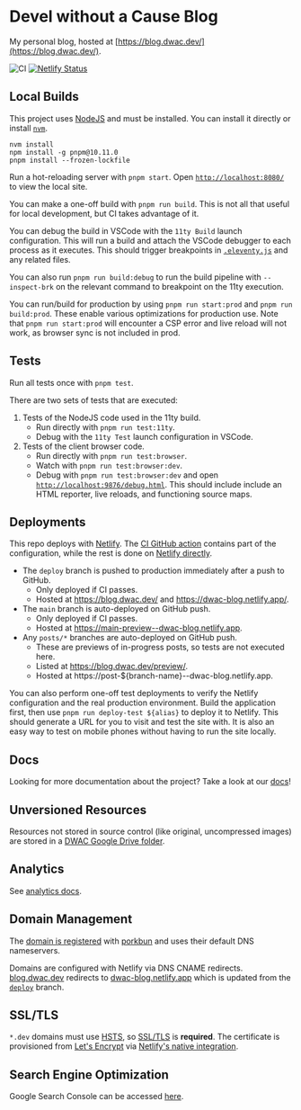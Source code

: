 # Devel without a Cause Blog

My personal blog, hosted at [https://blog.dwac.dev/](https://blog.dwac.dev/).

<!-- status badges for CI and Netlify. -->
![CI](https://github.com/dgp1130/blog/workflows/CI/badge.svg?branch=main)
[![Netlify Status](https://api.netlify.com/api/v1/badges/2911a197-8a53-460c-ad53-016372148b01/deploy-status)](https://app.netlify.com/sites/dwac/deploys)

## Local Builds

This project uses [NodeJS](https://nodejs.org/) and must be installed. You can
install it directly or install [`nvm`](https://github.com/nvm-sh/nvm).

```shell
nvm install
npm install -g pnpm@10.11.0
pnpm install --frozen-lockfile
```

Run a hot-reloading server with `pnpm start`. Open
[`http://localhost:8080/`](http://localhost:8080/) to view the local site.

You can make a one-off build with `pnpm run build`. This is not all that useful
for local development, but CI takes advantage of it.

You can debug the build in VSCode with the `11ty Build` launch configuration.
This will run a build and attach the VSCode debugger to each process as it
executes. This should trigger breakpoints in [`.eleventy.js`](.eleventy.js) and
any related files.

You can also run `pnpm run build:debug` to run the build pipeline with
`--inspect-brk` on the relevant command to breakpoint on the 11ty execution.

You can run/build for production by using `pnpm run start:prod` and
`pnpm run build:prod`. These enable various optimizations for production use.
Note that `pnpm run start:prod` will encounter a CSP error and live reload will
not work, as browser sync is not included in prod.

## Tests

Run all tests once with `pnpm test`.

There are two sets of tests that are executed:
1. Tests of the NodeJS code used in the 11ty build.
    * Run directly with `pnpm run test:11ty`.
    * Debug with the `11ty Test` launch configuration in VSCode.
1. Tests of the client browser code.
    * Run directly with `pnpm run test:browser`.
    * Watch with `pnpm run test:browser:dev`.
    * Debug with `pnpm run test:browser:dev` and open
      [`http://localhost:9876/debug.html`](http://localhost:9876/debug.html).
      This should include include an HTML reporter, live reloads, and
      functioning source maps.

## Deployments

This repo deploys with [Netlify](https://netlify.com/). The
[CI GitHub action](.github/workflows/ci.yaml) contains part of the
configuration, while the rest is done on
[Netlify directly](https://app.netlify.com/sites/dwac/).

* The `deploy` branch is pushed to production immediately after a push to
  GitHub.
    * Only deployed if CI passes.
    * Hosted at https://blog.dwac.dev/ and https://dwac-blog.netlify.app/.
* The `main` branch is auto-deployed on GitHub push.
    * Only deployed if CI passes.
    * Hosted at https://main-preview--dwac-blog.netlify.app.
* Any `posts/*` branches are auto-deployed on GitHub push.
    * These are previews of in-progress posts, so tests are not executed here.
    * Listed at https://blog.dwac.dev/preview/.
    * Hosted at https://post-${branch-name}--dwac-blog.netlify.app.

You can also perform one-off test deployments to verify the Netlify
configuration and the real production environment. Build the application first,
then use `pnpm run deploy-test ${alias}` to deploy it to Netlify. This should
generate a URL for you to visit and test the site with. It is also an easy way
to test on mobile phones without having to run the site locally.

## Docs

Looking for more documentation about the project? Take a look at our
[docs](doc/)!

## Unversioned Resources

Resources not stored in source control (like original, uncompressed images) are
stored in a
[DWAC Google Drive folder](https://drive.google.com/drive/folders/1D8nKCF3skWZ65clGnUDk1yrdxJ0zhgIT).

## Analytics

See [analytics docs](doc/analytics.md).

## Domain Management

The [domain is registered](https://domains.google.com/registrar/dwac.dev) with
[porkbun](https://porkbun.com/) and uses their default DNS nameservers.

Domains are configured with Netlify via DNS CNAME redirects.
[blog.dwac.dev](https://blog.dwac.dev/) redirects to
[dwac-blog.netlify.app](https://dwac-blog.netlify.app/) which is updated from
the [`deploy`](https://github.com/dgp1130/blog/tree/deploy) branch.

## SSL/TLS

`*.dev` domains must use
[HSTS](https://en.wikipedia.org/wiki/HTTP_Strict_Transport_Security), so
[SSL/TLS](https://en.wikipedia.org/wiki/Transport_Layer_Security) is
**required**. The certificate is provisioned from
[Let's Encrypt](https://letsencrypt.org/) via
[Netlify's native integration](https://app.netlify.com/sites/dwac/settings/domain#https).

## Search Engine Optimization

Google Search Console can be accessed
[here](https://search.google.com/search-console?resource_id=sc-domain%3Adwac.dev).
